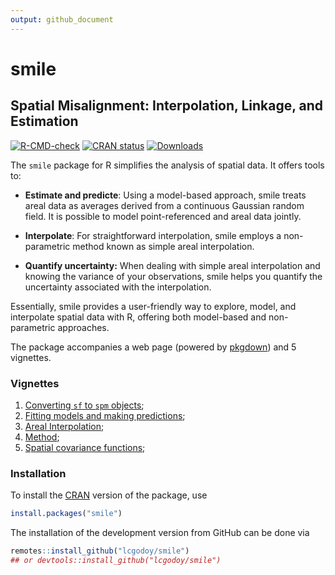 ```yaml
---
output: github_document
---
```


<!-- README.md is generated from README.Rmd. Please edit that file -->



# smile

## **S**patial **M**isalignment: **I**nterpolation, **L**inkage, and **E**stimation

<!-- badges: start -->
[![R-CMD-check](https://github.com/lcgodoy/smile/workflows/R-CMD-check/badge.svg)](https://github.com/lcgodoy/smile/actions)
[![CRAN status](https://www.r-pkg.org/badges/version/smile)](https://CRAN.R-project.org/package=smile)
[![Downloads](https://cranlogs.r-pkg.org/badges/grand-total/smile)](https://CRAN.R-project.org/package=smile)
<!-- badges: end -->

The `smile` package for R simplifies the analysis of spatial data. It offers
tools to:

* **Estimate and predicte**: Using a model-based approach, smile treats areal
  data as averages derived from a continuous Gaussian random field. It is
  possible to model point-referenced and areal data jointly.

* **Interpolate**: For straightforward interpolation, smile employs a
  non-parametric method known as simple areal interpolation.

* **Quantify uncertainty:** When dealing with simple areal interpolation and
  knowing the variance of your observations, smile helps you quantify the
  uncertainty associated with the interpolation.

Essentially, smile provides a user-friendly way to explore, model, and
interpolate spatial data with R, offering both model-based and non-parametric
approaches.

The package accompanies a web page (powered by
[pkgdown](https://pkgdown.r-lib.org/)) and 5 vignettes.

### Vignettes

1. [Converting `sf` to `spm`
   objects](https://lcgodoy.me/smile/articles/sf-to-spm.html);
2. [Fitting models and making
   predictions](https://lcgodoy.me/smile/articles/fit-and-pred.html);
3. [Areal Interpolation](https://lcgodoy.me/smile/articles/sai.html);
4. [Method](https://lcgodoy.me/smile/articles/theory.html);
5. [Spatial covariance functions](https://lcgodoy.me/smile/articles/sp-cov-functions.html);

### Installation

To install the [CRAN](https://cran.r-project.org) version of the package, use
```r
install.packages("smile")
```

The installation of the development version from GitHub can be done via
```r
remotes::install_github("lcgodoy/smile")
## or devtools::install_github("lcgodoy/smile")
```
